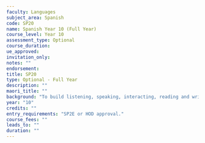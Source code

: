 ```yaml
---
faculty: Languages
subject_area: Spanish
code: SP20
name: Spanish Year 10 (Full Year)
course_level: Year 10
assessment_type: Optional
course_duration: 
ue_approved: 
invitation_only: 
notes: ""
endorsement: 
title: SP20
type: Optional - Full Year
description: ""
maori_title: ""
background: "To build listening, speaking, interacting, reading and writing skills. To develop grammatical knowledge and broaden vocabulary. To increase cultural knowledge. Students wishing to continue their Spanish studies in Year 11 should select this course."
year: "10"
credits: ""
entry_requirements: "SP2E or HOD approval."
course_fees: ""
leads_to: ""
duration: ""
---
```

